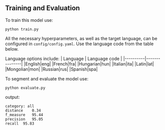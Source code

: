 ## Training and Evaluation
To train this model use:
```
python train.py
```

All the necessary hyperparameters, as well as the target language, can be configured in `config/config.yaml`. Use the language code from the table below.

Language options include:
| Language | Language code |
|----------|---------------|
|English|eng|
|French|fra|
|Hungarian|hun|
|Italian|ita|
|Latin|lat|
|Mongolian|mon|
|Russian|rus|
|Spanish|spa|

To segment and evaluate the model use:
```
python evaluate.py
```
output:
```
category: all
distance	0.34
f_measure	95.44
precision	95.05
recall	95.83
```
